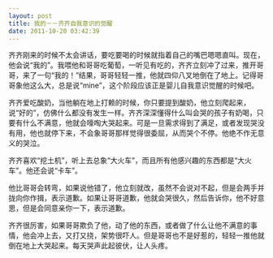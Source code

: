 ```yaml
---
layout: post
title: 我的－－齐齐自我意识的觉醒
date: 2011-10-20 03:42:39
---
```




齐齐刚来的时候不太会讲话，要吃要喝的时候就指着自己的嘴巴嗯嗯直叫。现在，他会说“我的”。我喂他和哥哥吃葡萄，一听见有吃的，齐齐立刻冲了过来，推开哥哥，来了一句“我的！”结果，哥哥轻轻一推，他就四仰八叉地倒在了地上。记得哥哥象他这么大，总是说“mine”，这个阶段应该正是婴儿自我意识觉醒的时候吧。


齐齐爱吃酸奶，当他躺在地上打赖的时候，你只要提到酸奶，他立刻爬起来，说“好的”，仿佛什么都没有发生一样。齐齐深深懂得什么叫会哭的孩子有奶喝，只要有什么不满意，他就会嚎啕大哭起来。可是一旦需求得到了满足，或者发现哭没有用，他也就停下来，不会象哥哥那样觉得很委屈，从而哭个不停。他绝不作无意义的哭泣。

齐齐喜欢“挖土机”，听上去总象“大火车”，而且所有他感兴趣的东西都是“大火车”。他还会说“卡车”。


他比哥哥会转弯，如果说他错了，他立刻就改，虽然不会说对不起，但是会两手并拢向你作揖，表示道歉。如果让哥哥道歉，他就会哭很久，然后告诉你，他不好意思，但是会同意亲你一下，表示道歉。


齐齐很厉害，如果哥哥欺负了他，动了他的东西，或者做了什么让他不满意的事情，他会冲上去，又打又挠，架势很吓人。但是哥哥也不是好惹的，轻轻一推他就倒在地上大哭起来。每天哭声此起彼伏，让人头疼。


